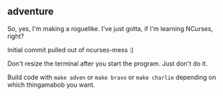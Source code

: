 ## adventure
So, yes, I'm making a roguelike. I've just gotta, if I'm learning NCurses, right?

Initial commit pulled out of ncurses-mess :)

Don't resize the terminal after you start the program. Just don't do it.

Build code with `make adven` or `make bravo` or `make charlie` depending on which thingamabob you want.


